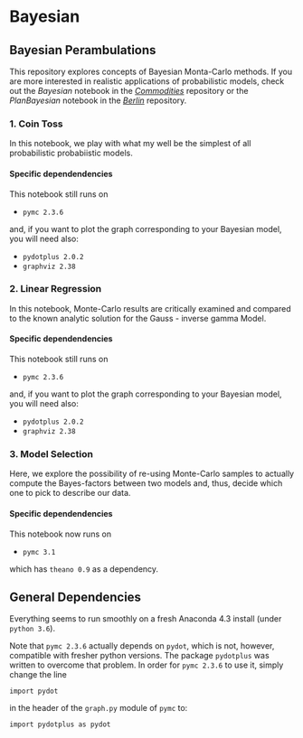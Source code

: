 # Bayesian
## Bayesian Perambulations

This repository explores concepts of Bayesian Monta-Carlo methods. If you are more interested in realistic applications of probabilistic models, check out the
_Bayesian_ notebook in the [_Commodities_](https://github.com/yedivanseven/Commodities) repository
or the _PlanBayesian_ notebook in the [_Berlin_](https://github.com/yedivanseven/Berlin) repository.

### 1. Coin Toss
In this notebook, we play with what my well be the simplest of all probabilistic probabiistic models.

#### Specific dependendencies
This notebook still runs on
+ `pymc 2.3.6`

and, if you want to plot the graph corresponding to your Bayesian model,
you will need also:

+ `pydotplus 2.0.2`
+ `graphviz 2.38`

### 2. Linear Regression
In this notebook, Monte-Carlo results are critically examined and compared to the known analytic solution for the Gauss - inverse gamma Model.

#### Specific dependendencies
This notebook still runs on
+ `pymc 2.3.6`

and, if you want to plot the graph corresponding to your Bayesian model,
you will need also:

+ `pydotplus 2.0.2`
+ `graphviz 2.38`

### 3. Model Selection
Here, we explore the possibility of re-using Monte-Carlo samples to actually compute the Bayes-factors between two models and, thus, decide which one to pick to describe our data.

#### Specific dependendencies
This notebook now runs on
+ `pymc 3.1`

which has `theano 0.9` as a dependency.

## General Dependencies
Everything seems to run smoothly on a fresh Anaconda 4.3 install (under `python 3.6`).

Note that `pymc 2.3.6` actually depends on `pydot`, which is not,
however, compatible with fresher python versions. The package `pydotplus` was
written to overcome that problem. In order for `pymc 2.3.6` to use it, simply change
the line

`import pydot`

in the header of the `graph.py` module of `pymc` to:

`import pydotplus as pydot`
